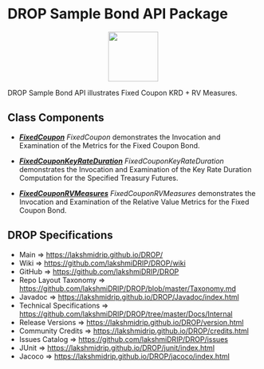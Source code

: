 # DROP Sample Bond API Package

<p align="center"><img src="https://github.com/lakshmiDRIP/DROP/blob/master/DRIP_Logo.gif?raw=true" width="100"></p>

DROP Sample Bond API illustrates Fixed Coupon KRD + RV Measures.


## Class Components

 * [***FixedCoupon***](https://github.com/lakshmiDRIP/DROP/tree/master/src/main/java/org/drip/sample/bondapi/FixedCoupon.java)
 <i>FixedCoupon</i> demonstrates the Invocation and Examination of the Metrics for the Fixed Coupon Bond.

 * [***FixedCouponKeyRateDuration***](https://github.com/lakshmiDRIP/DROP/tree/master/src/main/java/org/drip/sample/bondapi/FixedCouponKeyRateDuration.java)
 <i>FixedCouponKeyRateDuration</i> demonstrates the Invocation and Examination of the Key Rate Duration
 Computation for the Specified Treasury Futures.

 * [***FixedCouponRVMeasures***](https://github.com/lakshmiDRIP/DROP/tree/master/src/main/java/org/drip/sample/bondapi/FixedCouponRVMeasures.java)
 <i>FixedCouponRVMeasures</i> demonstrates the Invocation and Examination of the Relative Value Metrics for
 the Fixed Coupon Bond.
 

## DROP Specifications

 * Main                     => https://lakshmidrip.github.io/DROP/
 * Wiki                     => https://github.com/lakshmiDRIP/DROP/wiki
 * GitHub                   => https://github.com/lakshmiDRIP/DROP
 * Repo Layout Taxonomy     => https://github.com/lakshmiDRIP/DROP/blob/master/Taxonomy.md
 * Javadoc                  => https://lakshmidrip.github.io/DROP/Javadoc/index.html
 * Technical Specifications => https://github.com/lakshmiDRIP/DROP/tree/master/Docs/Internal
 * Release Versions         => https://lakshmidrip.github.io/DROP/version.html
 * Community Credits        => https://lakshmidrip.github.io/DROP/credits.html
 * Issues Catalog           => https://github.com/lakshmiDRIP/DROP/issues
 * JUnit                    => https://lakshmidrip.github.io/DROP/junit/index.html
 * Jacoco                   => https://lakshmidrip.github.io/DROP/jacoco/index.html
